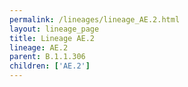 ```yaml
---
permalink: /lineages/lineage_AE.2.html
layout: lineage_page
title: Lineage AE.2
lineage: AE.2
parent: B.1.1.306
children: ['AE.2']
---
```

